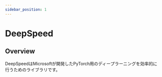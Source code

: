 ```yaml
---
sidebar_position: 1
---
```


# DeepSpeed
## Overview
DeepSpeedはMicrosoftが開発したPyTorch用のディープラーニングを効率的に行うためのライブラリです。
